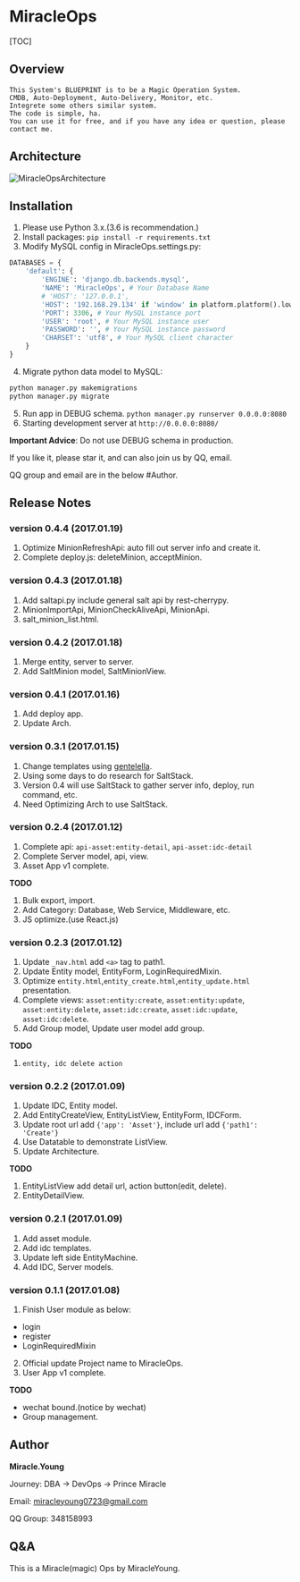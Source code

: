 # MiracleOps

[TOC]

## Overview

    This System's BLUEPRINT is to be a Magic Operation System.
    CMDB, Auto-Deployment, Auto-Delivery, Monitor, etc.
    Integrete some others similar system.
    The code is simple, ha.
    You can use it for free, and if you have any idea or question, please contact me.
    
## Architecture

![MiracleOpsArchitecture](https://github.com/MiracleYoung/MiracleOps/raw/master/docs/MiracleOps.png)

## Installation

1. Please use Python 3.x.(3.6 is recommendation.)
2. Install packages: `pip install -r requirements.txt`
3. Modify MySQL config in MiracleOps.settings.py: 
```python
DATABASES = {
    'default': {
        'ENGINE': 'django.db.backends.mysql',
        'NAME': 'MiracleOps', # Your Database Name
        # 'HOST': '127.0.0.1',
        'HOST': '192.168.29.134' if 'window' in platform.platform().lower() else '127.0.0.1', # Your MySQL instance host or IP
        'PORT': 3306, # Your MySQL instance port
        'USER': 'root', # Your MySQL instance user
        'PASSWORD': '', # Your MySQL instance password
        'CHARSET': 'utf8', # Your MySQL client character
    }
}
``` 
4. Migrate python data model to MySQL:
```python
python manager.py makemigrations
python manager.py migrate
```
5. Run app in DEBUG schema. `python manager.py runserver 0.0.0.0:8080`
6. Starting development server at `http://0.0.0.0:8080/`

**Important Advice**: Do not use DEBUG schema in production.

If you like it, please star it, and can also join us by QQ, email.

QQ group and email are in the below \#Author.

## Release Notes

### version 0.4.4 (2017.01.19)

1. Optimize MinionRefreshApi: auto fill out server info and create it.
2. Complete deploy.js: deleteMinion, acceptMinion.

### version 0.4.3 (2017.01.18)

1. Add saltapi.py include general salt api by rest-cherrypy.
2. MinionImportApi, MinionCheckAliveApi, MinionApi.
3. salt\_minion\_list.html.

### version 0.4.2 (2017.01.18)

1. Merge entity, server to server.
2. Add SaltMinion model, SaltMinionView.

### version 0.4.1 (2017.01.16)

1. Add deploy app.
2. Update Arch.

### version 0.3.1 (2017.01.15)

1. Change templates using [gentelella](https://github.com/puikinsh/gentelella).
2. Using some days to do research for SaltStack.
3. Version 0.4 will use SaltStack to gather server info, deploy, run command, etc.
4. Need Optimizing Arch to use SaltStack.

### version 0.2.4 (2017.01.12)

1. Complete api: `api-asset:entity-detail`, `api-asset:idc-detail`
2. Complete Server model, api, view.
3. Asset App v1 complete.

**TODO**
1. Bulk export, import.
2. Add Category: Database, Web Service, Middleware, etc.
3. JS optimize.(use React.js)

### version 0.2.3 (2017.01.12)

1. Update `_nav.html` add `<a>` tag to path1.
2. Update Entity model, EntityForm, LoginRequiredMixin.
3. Optimize `entity.html`,`entity_create.html`,`entity_update.html` presentation. 
4. Complete views: `asset:entity:create`, `asset:entity:update`, `asset:entity:delete`, `asset:idc:create`, `asset:idc:update`, `asset:idc:delete`.
5. Add Group model, Update user model add group.

**TODO**
1. `entity, idc delete action`

### version 0.2.2 (2017.01.09)

1. Update IDC, Entity model.
2. Add EntityCreateView, EntityListView, EntityForm, IDCForm.
3. Update root url add `{'app': 'Asset'}`, include url add `{'path1': 'Create'}`
4. Use Datatable to demonstrate ListView.
5. Update Architecture.

**TODO**

1. EntityListView add detail url, action button(edit, delete).
2. EntityDetailView.

### version 0.2.1 (2017.01.09)

1. Add asset module.
2. Add idc templates.
3. Update left side EntityMachine.
4. Add IDC, Server models.

### version 0.1.1 (2017.01.08)

1. Finish User module as below:
- login
- register
- LoginRequiredMixin
2. Official update Project name to MiracleOps.
3. User App v1 complete.

**TODO**

- wechat bound.(notice by wechat)
- Group management.

## Author

**Miracle.Young**

Journey: DBA -> DevOps -> Prince Miracle

Email: miracleyoung0723@gmail.com

QQ Group: 348158993

## Q&A

This is a Miracle(magic) Ops by MiracleYoung.
